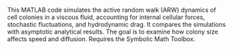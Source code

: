 This MATLAB code simulates the active random walk (ARW) dynamics of cell colonies in a viscous fluid, accounting for internal cellular forces, stochastic fluctuations, and hydrodynamic drag. It compares the simulations with asymptotic analytical results. The goal is to examine how colony size affects speed and diffusion. Requires the Symbolic Math Toolbox.
